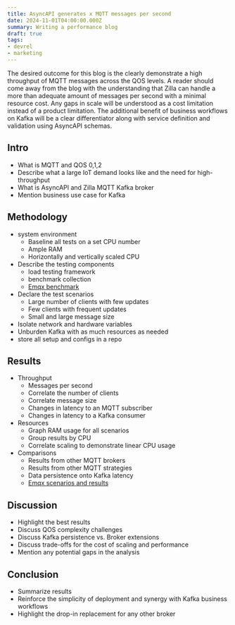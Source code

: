 ```yaml
---
title: AsyncAPI generates x MQTT messages per second
date: 2024-11-01T04:00:00.000Z
summary: Writing a performance blog
draft: true
tags:
- devrel
- marketing
---
```


The desired outcome for this blog is the clearly demonstrate a high throughput of MQTT messages across the QOS levels. A reader should come away from the blog with the understanding that Zilla can handle a more than adequate amount of messages per second with a minimal resource cost. Any gaps in scale will be understood as a cost limitation instead of a product limitation. The additional benefit of business workflows on Kafka will be a clear differentiator along with service definition and validation using AsyncAPI schemas.

## Intro

- What is MQTT and QOS 0,1,2  
- Describe what a large IoT demand looks like and the need for high-throughput  
- What is AsyncAPI and Zilla MQTT Kafka broker  
- Mention business use case for Kafka

## Methodology

- system environment  
  - Baseline all tests on a set CPU number  
  - Ample RAM  
  - Horizontally and vertically scaled CPU  
- Describe the testing components  
  - load testing framework  
  - benchmark collection  
  - [Emqx benchmark](https://docs.emqx.com/en/emqx/latest/performance/benchmark-emqtt-bench.html)  
- Declare the test scenarios  
  - Large number of clients with few updates  
  - Few clients with frequent updates  
  - Small and large message size  
- Isolate network and hardware variables  
- Unburden Kafka with as much resources as needed  
- store all setup and configs in a repo

## Results

- Throughput  
  - Messages per second  
  - Correlate the number of clients  
  - Correlate message size  
  - Changes in latency to an MQTT subscriber  
  - Changes in latency to a Kafka consumer  
- Resources  
  - Graph RAM usage for all scenarios  
  - Group results by CPU  
  - Correlate scaling to demonstrate linear CPU usage  
- Comparisons  
  - Results from other MQTT brokers  
  - Results from other MQTT strategies  
  - Data persistence onto Kafka latency  
  - [Emqx scenarios and results](https://docs.emqx.com/en/emqx/latest/performance/performance-reference.html#test-scenarios-and-results)

## Discussion

- Highlight the best results  
- Discuss QOS complexity challenges  
- Discuss Kafka persistence vs. Broker extensions  
- Discuss trade-offs for the cost of scaling and performance  
- Mention any potential gaps in the analysis

## Conclusion

- Summarize results  
- Reinforce the simplicity of deployment and synergy with Kafka business workflows  
- Highlight the drop-in replacement for any other broker
